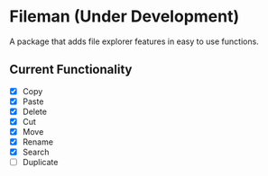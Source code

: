 # Fileman (**Under Development**)

A package that adds file explorer features in easy to use functions.

## Current Functionality
- [x] Copy
- [x] Paste
- [x] Delete
- [x] Cut
- [x] Move
- [x] Rename
- [x] Search
- [ ] Duplicate
